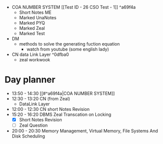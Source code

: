  - COA NUMBER SYSTEM [[Test ID - 26 CSO Test - 1]] ^a69f4a
	- Short Notes ME
	- Marked UnaNotes
	- Marked PYQ
	- Marked Zeal
	- Marked Test
- DM
	- methods to solve the generating fuction equation
		- watch from youtube (some english lady)
- CN data Link Layer ^0dfba0
	- zeal workwook
# Day planner

- 13:50 - 14:30 [[#^a69f4a|COA NUMBER SYSTEM]]
- 12:30 - 13:20 CN (from Zeal)
	- DataLink Layer
- 12:00 - 12:30 CN short Notes Revision
- 15:20 - 16:20 DBMS Zeal Transcation on Locking
	- [x] Short Notes Revision
	- [ ] Zeal Question
- 20:00 - 20:30 Memory Management, Virtual Memory, File Systems And Disk Scheduling